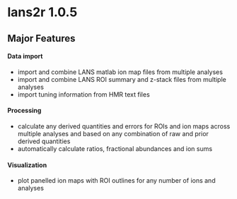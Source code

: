 # lans2r 1.0.5

## Major Features

#### Data import

 - import and combine LANS matlab ion map files from multiple analyses
 - import and combine LANS ROI summary and z-stack files from multiple analyses
 - import tuning information from HMR text files
 
#### Processing
 
 - calculate any derived quantities and errors for ROIs and ion maps across multiple analyses and based on any combination of raw and prior derived quantities
 - automatically calculate ratios, fractional abundances and ion sums 
 
#### Visualization

 - plot panelled ion maps with ROI outlines for any number of ions and analyses
 
